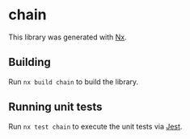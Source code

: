 # chain

This library was generated with [Nx](https://nx.dev).

## Building

Run `nx build chain` to build the library.

## Running unit tests

Run `nx test chain` to execute the unit tests via [Jest](https://jestjs.io).

